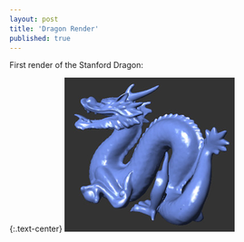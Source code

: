 ```yaml
---
layout: post
title: 'Dragon Render'
published: true
---
```


First render of the Stanford Dragon:

{:.text-center}
![Stanford Dragon](/uploads/2010/11/Stanford-Dragon.jpg)
